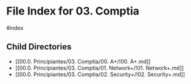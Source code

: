 # File Index for 03. Comptia
#index

## Child Directories

- [[00.0. Principiantes/03. Comptia/00. A+/!00. A+.md]]
- [[00.0. Principiantes/03. Comptia/01. Network+/!01. Network+.md]]
- [[00.0. Principiantes/03. Comptia/02. Security+/!02. Security+.md]]

